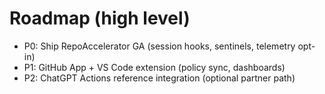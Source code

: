 <!-- status: stub; target: 150+ words -->
<!-- status: stub; target: 150+ words -->
<!-- status: stub; target: 150+ words -->
<!-- status: stub; target: 150+ words -->
# Roadmap (high level)
- P0: Ship RepoAccelerator GA (session hooks, sentinels, telemetry opt-in)
- P1: GitHub App + VS Code extension (policy sync, dashboards)
- P2: ChatGPT Actions reference integration (optional partner path)





